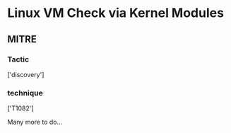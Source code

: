 # Linux VM Check via Kernel Modules

## MITRE

### Tactic
['discovery']

### technique
['T1082']

Many more to do...

